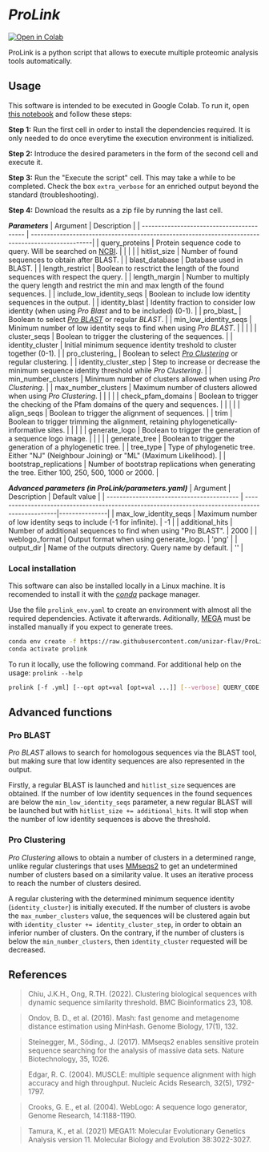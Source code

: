 # ***ProLink***

[![Open in Colab](https://colab.research.google.com/assets/colab-badge.svg)](https://colab.research.google.com/github/unizar-flav/ProLink/blob/master/ProLink.ipynb)


ProLink is a python script that allows to execute multiple proteomic analysis tools automatically.


## Usage
This software is intended to be executed in Google Colab. To run it, open [this notebook](https://colab.research.google.com/github/unizar-flav/ProLink/blob/master/ProLink.ipynb) and follow these steps:

**Step 1:** Run the first cell in order to install the dependencies required. It is only needed to do once everytime the execution environment is initialized.

**Step 2:** Introduce the desired parameters in the form of the second cell and execute it.

**Step 3:** Run the "Execute the script" cell. This may take a while to be completed. Check the box `extra_verbose` for an enriched output beyond the standard (troubleshooting).

**Step 4:** Download the results as a zip file by running the last cell.

***Parameters***
| Argument                                  | Description                                                                                      |
| ----------------------------------------- | -------------------------------------------------------------------------------------------------|
| query_proteins                            | Protein sequence code to query. Will be searched on [NCBI](https://www.ncbi.nlm.nih.gov/Entrez). |
| | |
| hitlist_size                              | Number of found sequences to obtain after BLAST.                                                 |
| blast_database                            | Database used in BLAST.                                                                          |
| length_restrict                           | Boolean to resctrict the length of the found sequences with respect the query.                   |
| length_margin                             | Number to multiply the query length and restrict the min and max length of the found sequences.  |
| include_low_identity_seqs                 | Boolean to include low identity sequences in the output.                                         |
| identity_blast                            | Identity fraction to consider low identity (when using *Pro Blast* and to be included) (0-1).    |
| pro_blast_                                | Boolean to select [*Pro BLAST*](#pro-blast) or regular *BLAST*.                                  |
| min_low_identity_seqs                     | Minimum number of low identity seqs to find when using *Pro BLAST*.                              |
| | |
| cluster_seqs                              | Boolean to trigger the clustering of the sequences.                                              |
| identity_cluster                          | Initial minimum sequence identity treshold to cluster together (0-1).                            |
| pro_clustering_                           | Boolean to select [*Pro Clustering*](#pro-clustering) or regular clustering.                     |
| identity_cluster_step                     | Step to increase or decrease the minimum sequence identity threshold while *Pro Clustering*.     |
| min_number_clusters                       | Minimum number of clusters allowed when using *Pro Clustering*.                                  |
| max_number_clusters                       | Maximum number of clusters allowed when using *Pro Clustering*.                                  |
| | |
| check_pfam_domains                        | Boolean to trigger the checking of the Pfam domains of the query and sequences.                  |
| | |
| align_seqs                                | Boolean to trigger the alignment of sequences.                                                   |
| trim                                      | Boolean to trigger trimming the alignment, retaining phylogenetically-informative sites.         |
| | |
| generate_logo                             | Boolean to trigger the generation of a sequence logo image.                                      |
| | |
| generate_tree                             | Boolean to trigger the generation of a phylogenetic tree.                                        |
| tree_type                                 | Type of phylogenetic tree. Either "NJ" (Neighbour Joining) or "ML" (Maximum Likelihood).         |
| bootstrap_replications                    | Number of bootstrap replications when generating the tree. Either 100, 250, 500, 1000 or 2000.   |

***Advanced parameters (in ProLink/parameters.yaml)***
| Argument                                  | Description                                                                                      | Default value |
| ----------------------------------------- | -------------------------------------------------------------------------------------------------|---------------|
| max_low_identity_seqs                     | Maximum number of low identity seqs to include (-1 for infinite).                                |            -1 |
| additional_hits                           | Number of additional sequences to find when using "Pro BLAST".                                   |          2000 |
| weblogo_format                            | Output format when using generate_logo.                                                          |         'png' |
| output_dir                                | Name of the outputs directory. Query name by default.                                            |            '' |


### Local installation
This software can also be installed locally in a Linux machine. It is recomended to install it with the [*conda*](https://github.com/conda-forge/miniforge) package manager.

Use the file `prolink_env.yaml` to create an environment with almost all the required dependencies. Activate it afterwards. Aditionally, [MEGA](https://www.megasoftware.net) must be installed manually if you expect to generate trees.

```bash
conda env create -f https://raw.githubusercontent.com/unizar-flav/ProLink/main/prolink_env.yaml
conda activate prolink
```

To run it locally, use the following command. For additional help on the usage: ```prolink --help```

```bash
prolink [-f .yml] [--opt opt=val [opt=val ...]] [--verbose] QUERY_CODE
```


## Advanced functions

### Pro BLAST

*Pro BLAST* allows to search for homologous sequences via the BLAST tool, but making sure that low identity sequences are also represented in the output.

Firstly, a regular BLAST is launched and `hitlist_size` sequences are obtained. If the number of low identity sequences in the found sequences are below the `min_low_identity_seqs` parameter, a new regular BLAST will be launched but with `hitlist_size += additional_hits`. It will stop when the number of low identity sequences is above the threshold.

### Pro Clustering

*Pro Clustering* allows to obtain a number of clusters in a determined range, unlike regular clusterings that uses [MMseqs2](https://github.com/soedinglab/MMseqs2) to get an undetermined number of clusters based on a similarity value. It uses an iterative process to reach the number of clusters desired.

A regular clustering with the determined minimum sequence identity (`identity_cluster`) is initially executed. If the number of clusters is avobe the `max_number_clusters` value, the sequences will be clustered again but with `identity_cluster += identity_cluster_step`, in order to obtain an inferior number of clusters. On the contrary, if the number of clusters is below the `min_number_clusters`, then `identity_cluster` requested will be decreased.


## References

  > Chiu, J.K.H., Ong, R.TH. (2022). Clustering biological sequences with dynamic sequence similarity threshold. BMC Bioinformatics 23, 108.

  > Ondov, B. D., et al. (2016). Mash: fast genome and metagenome distance estimation using MinHash. Genome Biology, 17(1), 132.

  > Steinegger, M., Söding., J. (2017). MMseqs2 enables sensitive protein sequence searching for the analysis of massive data sets. Nature Biotechnology, 35, 1026.

  > Edgar, R. C. (2004). MUSCLE: multiple sequence alignment with high accuracy and high throughput. Nucleic Acids Research, 32(5), 1792-1797.

  > Crooks, G. E., et al. (2004).  WebLogo: A sequence logo generator, Genome Research, 14:1188-1190.

  > Tamura, K., et al. (2021) MEGA11: Molecular Evolutionary Genetics Analysis version 11. Molecular Biology and Evolution 38:3022-3027.
